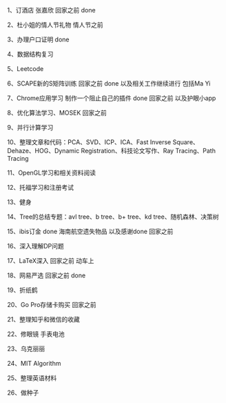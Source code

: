 1、订酒店 张嘉欣 回家之前 done

2、杜小姐的情人节礼物 情人节之前

3、办理户口证明 done

4、数据结构复习

5、Leetcode

6、SCAPE新的S矩阵训练 回家之前 done 以及相关工作继续进行 包括Ma Yi 

7、Chrome应用学习 制作一个阻止自己的插件 done  回家之前 以及护眼小app

8、优化算法学习、MOSEK 回家之前

9、并行计算学习

10、整理文章和代码：PCA、SVD、ICP、ICA、Fast Inverse Square、Dehaze、HOG、Dynamic Registration、科技论文写作、Ray Tracing、Path Tracing

11、OpenGL学习和相关资料阅读

12、托福学习和注册考试

13、健身

14、Tree的总结专题：avl tree、b tree、b+ tree、kd tree、随机森林、决策树

15、ibis订金 done 海南航空遗失物品 以及感谢done 回家之前

16、深入理解DP问题

17、LaTeX深入 回家之前 动车上

18、网易严选 回家之前 done

19、折纸鹤

20、Go Pro存储卡购买 回家之前

21、整理知乎和微信的收藏

22、修眼镜 手表电池

23、乌克丽丽

24、MIT Algorithm

25、整理英语材料

26、做种子